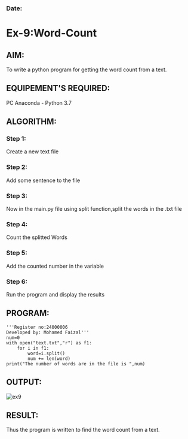 ### Date:
# Ex-9:Word-Count
## AIM:
To write a python program for getting the word count from a text.
## EQUIPEMENT'S REQUIRED: 
PC
Anaconda - Python 3.7
## ALGORITHM: 
### Step 1:
Create a new text file

### Step 2:
Add some sentence to the file

### Step 3:
Now in the main.py file using split function,split the words in the .txt file

### Step 4:
Count the splitted Words

### Step 5:
Add the counted number in the variable

### Step 6:
Run the program and display the results

## PROGRAM:
```
'''Register no:24000006
Developed by: Mohamed Faizal'''
num=0
with open("text.txt","r") as f1:
    for i in f1:
        word=i.split()
        num += len(word)
print("The number of words are in the file is ",num)

```
## OUTPUT:
![ex9](https://github.com/user-attachments/assets/e47ddda2-c965-45cb-9cd1-f265caaba20e)




## RESULT:
Thus the program is written to find the word count from a text.
